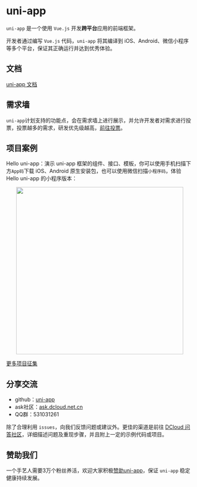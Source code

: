 # uni-app
`uni-app` 是一个使用 `Vue.js` 开发**跨平台**应用的前端框架。

开发者通过编写 `Vue.js` 代码，`uni-app` 将其编译到 iOS、Android、微信小程序等多个平台，保证其正确运行并达到优秀体验。

## 文档

[uni-app 文档](https://uniapp.dcloud.io)

## 需求墙

`uni-app`计划支持的功能点，会在需求墙上进行展示，并允许开发者对需求进行投票，投票越多的需求，研发优先级越高，[前往投票](https://dev.dcloud.net.cn/wish/)。

## 项目案例

Hello uni-app：演示 uni-app 框架的组件、接口、模板，你可以使用手机扫描下方`App码`下载 iOS、Android 原生安装包，也可以使用微信扫描`小程序码`，体验 Hello uni-app 的小程序版本：

<p align="center">
	<img src="https://img-cdn-qiniu.dcloud.net.cn/img/ipe.png" width="450"/>
</p>

[更多项目征集](https://github.com/dcloudio/uni-app/issues/6)

## 分享交流

- github：[uni-app](https://github.com/dcloudio/uni-app)
- ask社区：[ask.dcloud.net.cn](http://ask.dcloud.net.cn/explore/category-12)
- QQ群：531031261

除了合理利用 `issues`，向我们反馈问题或建议外。更佳的渠道是前往 [DCloud 问答社区](https://ask.dcloud.net.cn/explore/)，详细描述问题及重现步骤，并且附上一定的示例代码或项目。

## 赞助我们

一个手艺人需要3万个粉丝养活，欢迎大家积极[赞助uni-app](http://dev.dcloud.net.cn/sponsor/?channel=uniapp)，保证 `uni-app` 稳定健康持续发展。
